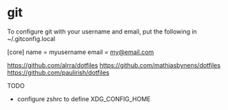 # git

To configure git with your username and email, put the following in ~/.gitconfig.local

[core]
  name = myusername
  email = my@email.com


https://github.com/alrra/dotfiles
https://github.com/mathiasbynens/dotfiles
https://github.com/paulirish/dotfiles

TODO

* configure zshrc to define XDG_CONFIG_HOME
